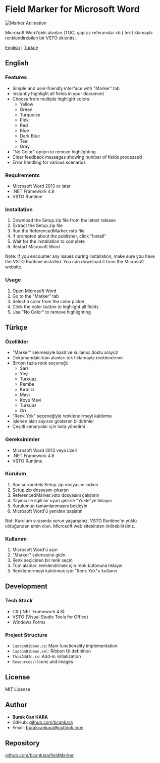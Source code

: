 # Field Marker for Microsoft Word 
![Marker Animation](./images/marker.gif)

Microsoft Word'deki alanları (TOC, çapraz referanslar vb.) tek tıklamayla renklendirebilen bir VSTO eklentisi.

[English](#english) | [Türkçe](#türkçe)

## English

### Features

- Simple and user-friendly interface with "Marker" tab
- Instantly highlight all fields in your document
- Choose from multiple highlight colors:
  - Yellow
  - Green
  - Turquoise
  - Pink
  - Red
  - Blue
  - Dark Blue
  - Teal
  - Gray
- "No Color" option to remove highlighting
- Clear feedback messages showing number of fields processed
- Error handling for various scenarios

### Requirements

- Microsoft Word 2013 or later
- .NET Framework 4.8
- VSTO Runtime

### Installation

1. Download the Setup.zip file from the latest release
2. Extract the Setup.zip file
3. Run the ReferencedMarker.vsto file
4. If prompted about the publisher, click "Install"
5. Wait for the installation to complete
6. Restart Microsoft Word

Note: If you encounter any issues during installation, make sure you have the VSTO Runtime installed. You can download it from the Microsoft website.

### Usage

1. Open Microsoft Word
2. Go to the "Marker" tab
3. Select a color from the color picker
4. Click the color button to highlight all fields
5. Use "No Color" to remove highlighting

## Türkçe

### Özellikler

- "Marker" sekmesiyle basit ve kullanıcı dostu arayüz
- Dokümandaki tüm alanları tek tıklamayla renklendirme
- Birden fazla renk seçeneği:
  - Sarı
  - Yeşil
  - Turkuaz
  - Pembe
  - Kırmızı
  - Mavi
  - Koyu Mavi
  - Turkuaz
  - Gri
- "Renk Yok" seçeneğiyle renklendirmeyi kaldırma
- İşlenen alan sayısını gösteren bildirimler
- Çeşitli senaryolar için hata yönetimi

### Gereksinimler

- Microsoft Word 2013 veya üzeri
- .NET Framework 4.8
- VSTO Runtime

### Kurulum

1. Son sürümdeki Setup.zip dosyasını indirin
2. Setup.zip dosyasını çıkartın
3. ReferencedMarker.vsto dosyasını çalıştırın
4. Yayıncı ile ilgili bir uyarı gelirse "Yükle"ye tıklayın
5. Kurulumun tamamlanmasını bekleyin
6. Microsoft Word'ü yeniden başlatın

Not: Kurulum sırasında sorun yaşarsanız, VSTO Runtime'ın yüklü olduğundan emin olun. Microsoft web sitesinden indirebilirsiniz.

### Kullanım

1. Microsoft Word'ü açın
2. "Marker" sekmesine gidin
3. Renk seçiciden bir renk seçin
4. Tüm alanları renklendirmek için renk butonuna tıklayın
5. Renklendirmeyi kaldırmak için "Renk Yok"u kullanın

## Development

### Tech Stack

- C# (.NET Framework 4.8)
- VSTO (Visual Studio Tools for Office)
- Windows Forms

### Project Structure

- `CustomRibbon.cs`: Main functionality implementation
- `CustomRibbon.xml`: Ribbon UI definition
- `ThisAddIn.cs`: Add-in initialization
- `Resources/`: Icons and images

## License

MIT License

## Author

- **Burak Can KARA**
- GitHub: [github.com/bcankara](https://github.com/bcankara)
- Email: burakcankara@outlook.com

## Repository

[github.com/bcankara/fieldMarker](https://github.com/bcankara/fieldMarker) 